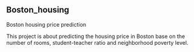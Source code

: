## Boston_housing
Boston housing price prediction

This project is about predicting the housing price in Boston base on the number of rooms,
student-teacher ratio and neighborhood poverty level.
